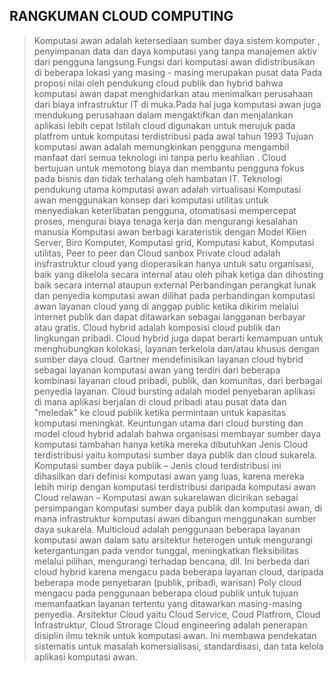 ## RANGKUMAN CLOUD COMPUTING

> Komputasi awan adalah ketersediaan sumber daya sistem komputer , penyimpanan data dan daya komputasi yang tanpa manajemen aktiv dari pengguna langsung.Fungsi dari komputasi awan didistribusikan di beberapa lokasi yang masing - masing merupakan pusat data
> Pada proposi nilai oleh pendukung cloud publik dan hybrid bahwa komputasi awan dapat menghidarkan atau menimalkan perusahaan dari biaya infrastruktur IT di muka.Pada hal juga komputasi awan juga mendukung perusahaan dalam mengaktifkan dan menjalankan aplikasi lebih cepat
> Istilah cloud digunakan untuk merujuk pada platfrom untuk komputasi terdistribusi pada awal tahun 1993
> Tujuan komputasi awan adalah memungkinkan pengguna mengambil manfaat dari semua teknologi ini tanpa perlu keahlian . Cloud bertujuan untuk memotong biaya dan membantu pengguna fokus pada bisnis dan tidak terhalang oleh hambatan IT.
> Teknologi pendukung utama komputasi awan adalah virtualisasi
> Komputasi awan menggunakan konsep dari komputasi utilitas untuk menyediakan keterlibatan pengguna, otomatisasi mempercepat proses, mengurai biaya tenaga kerja dan mengurangi kesalahan manusia
> Komputasi awan berbagi karateristik dengan Model Klien Server, Biro Komputer, Komputasi grid, Komputasi kabut, Komputasi utilitas, Peer to peer dan Cloud sanbox
> Private cloud adalah insfrastruktur cloud yang dioperasikan hanya untuk satu organisasi, baik yang dikelola secara internal atau oleh pihak ketiga dan dihosting baik secara internal ataupun external
> Perbandingan perangkat lunak dan penyedia komputasi awan dilihat pada perbandingan komputasi awan layanan cloud yang di anggap public ketika dikirim melalui internet publik dan dapat ditawarkan sebagai langganan berbayar atau gratis.
> Cloud hybrid adalah komposisi cloud publik dan lingkungan pribadi. Cloud hybrid juga dapat berarti kemampuan untuk menghubungkan kolokasi, layanan terkelola dan/atau khusus dengan sumber daya cloud. Gartner mendefinisikan layanan cloud hybrid sebagai layanan komputasi awan yang terdiri dari beberapa kombinasi layanan cloud pribadi, publik, dan komunitas, dari berbagai penyedia layanan.
> Cloud bursting adalah model penyebaran aplikasi di mana aplikasi berjalan di cloud pribadi atau pusat data dan "meledak" ke cloud publik ketika permintaan untuk kapasitas komputasi meningkat. Keuntungan utama dari cloud bursting dan model cloud hybrid adalah bahwa organisasi membayar sumber daya komputasi tambahan hanya ketika mereka dibutuhkan
> Jenis Cloud terdistribusi yaitu komputasi sumber daya publik dan cloud sukarela.
> Komputasi sumber daya publik – Jenis cloud terdistribusi ini dihasilkan dari definisi komputasi awan yang luas, karena mereka lebih mirip dengan komputasi terdistribusi daripada komputasi awan
> Cloud relawan – Komputasi awan sukarelawan dicirikan sebagai persimpangan komputasi sumber daya publik dan komputasi awan, di mana infrastruktur komputasi awan dibangun menggunakan sumber daya sukarela.
> Multicloud adalah penggunaan beberapa layanan komputasi awan dalam satu arsitektur heterogen untuk mengurangi ketergantungan pada vendor tunggal, meningkatkan fleksibilitas melalui pilihan, mengurangi terhadap bencana, dll. Ini berbeda dari cloud hybrid karena mengacu pada beberapa layanan cloud, daripada beberapa mode penyebaran (publik, pribadi, warisan)
> Poly cloud mengacu pada penggunaan beberapa cloud publik untuk tujuan memanfaatkan layanan tertentu yang ditawarkan masing-masing penyedia.
> Arsitektur Cloud yaitu Cloud Service, Coud Platfrom, Cloud Infrastruktur, Cloud Strorage
> Cloud engineering adalah penerapan disiplin ilmu teknik untuk komputasi awan. Ini membawa pendekatan sistematis untuk masalah komersialisasi, standardisasi, dan tata kelola aplikasi komputasi awan.
